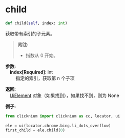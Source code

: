 # child

```python
def child(self, index: int)
```  

获取带有索引的子元素。

> **附注:**
>- 指数从 0 开始。

**参数:**    
    &emsp;**index[Required]**: int  
        &emsp;&emsp;  指定的索引，获取第 n 个子项


**返回:**  
    &emsp;[UiElement](./uielement.md) 对象（如果找到），如果找不到，则为 None

**例子:**

```python
from clicknium import clicknium as cc, locator, ui
    
ele = ui(locator.chrome.bing.li_dots_overflow)
first_child = ele.child(0)
```